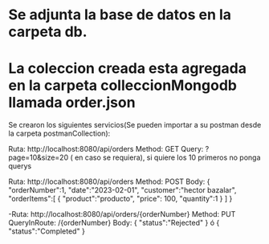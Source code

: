 # Se adjunta la base de datos en la carpeta db.
# La coleccion creada esta agregada en la carpeta colleccionMongodb llamada order.json

Se crearon los siguientes servicios(Se pueden importar a su postman desde la carpeta postmanCollection):

Ruta: http://localhost:8080/api/orders Method: GET Query: ?page=10&size=20 ( en caso se requiera), si quiere los 10 primeros no ponga querys

Ruta: http://localhost:8080/api/orders Method: POST Body: { "orderNumber":1, "date":"2023-02-01", "customer":"hector bazalar", "orderItems":[ { "product":"producto", "price": 100, "quantity":1 } ] }

-Ruta: http://localhost:8080/api/orders/{orderNumber} Method: PUT QueryInRoute: /{orderNumber} Body: { "status":"Rejected" } ó { "status":"Completed" }